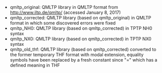 * qmltp_original:  QMLTP library in QMLTP format from http://www.iltp.de/qmltp/ (accessed January 8, 2017)
* qmltp_corrected: QMLTP library (based on qmltp_original) in QMLTP format in which some discovered errors were fixed
* qmltp_NH0:       QMLTP library (based on qmltp_corrected) in TPTP NH0 syntax
* qmltp_NX0:       QMLTP library (based on qmltp_corrected) in TPTP NX0 syntax
* qmltp_old_thf:   QMLTP library (based on qmltp_corrected) converted to the former temporary THF format with modal extension, equality symbols have been replaced by a fresh constant since "=" which has a defined meaning in THF
